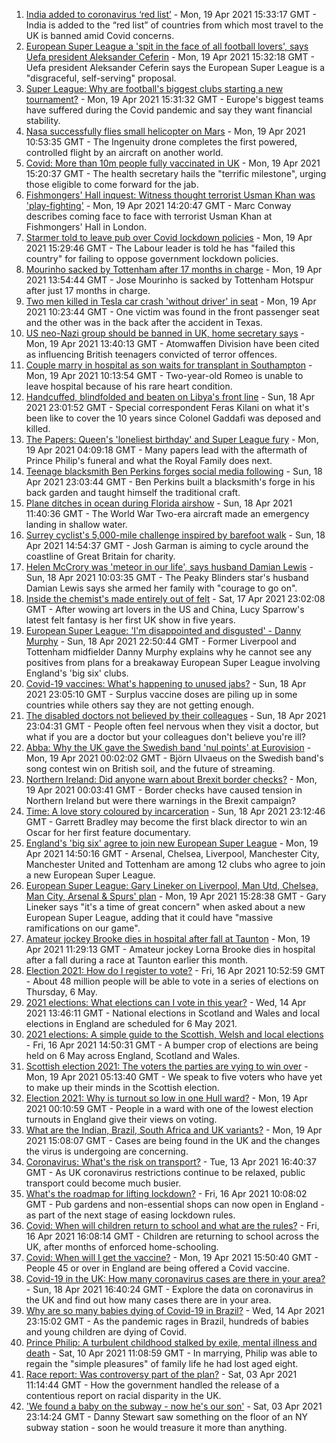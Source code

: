 1. [India added to coronavirus ‘red list’](https://www.bbc.co.uk/news/uk-56806103) - Mon, 19 Apr 2021 15:33:17 GMT - India is added to the “red list” of countries from which most travel to the UK is banned amid Covid concerns.
2. [European Super League a 'spit in the face of all football lovers', says Uefa president Aleksander Ceferin](https://www.bbc.co.uk/sport/football/56800351) - Mon, 19 Apr 2021 15:32:18 GMT - Uefa president Aleksander Ceferin says the European Super League is a "disgraceful, self-serving" proposal.
3. [Super League: Why are football's biggest clubs starting a new tournament?](https://www.bbc.co.uk/news/business-56768728) - Mon, 19 Apr 2021 15:31:32 GMT - Europe's biggest teams have suffered during the Covid pandemic and say they want financial stability.
4. [Nasa successfully flies small helicopter on Mars](https://www.bbc.co.uk/news/science-environment-56799755) - Mon, 19 Apr 2021 10:53:35 GMT - The Ingenuity drone completes the first powered, controlled flight by an aircraft on another world.
5. [Covid: More than 10m people fully vaccinated in UK](https://www.bbc.co.uk/news/uk-56794047) - Mon, 19 Apr 2021 15:20:37 GMT - The health secretary hails the "terrific milestone", urging those eligible to come forward for the jab.
6. [Fishmongers' Hall inquest: Witness thought terrorist Usman Khan was 'play-fighting'](https://www.bbc.co.uk/news/uk-england-london-56802888) - Mon, 19 Apr 2021 14:20:47 GMT - Marc Conway describes coming face to face with terrorist Usman Khan at Fishmongers' Hall in London.
7. [Starmer told to leave pub over Covid lockdown policies](https://www.bbc.co.uk/news/uk-politics-56802020) - Mon, 19 Apr 2021 15:29:46 GMT - The Labour leader is told he has "failed this country" for failing to oppose government lockdown policies.
8. [Mourinho sacked by Tottenham after 17 months in charge](https://www.bbc.co.uk/sport/football/56799400) - Mon, 19 Apr 2021 13:54:44 GMT - Jose Mourinho is sacked by Tottenham Hotspur after just 17 months in charge.
9. [Two men killed in Tesla car crash 'without driver' in seat](https://www.bbc.co.uk/news/technology-56799749) - Mon, 19 Apr 2021 10:23:44 GMT - One victim was found in the front passenger seat and the other was in the back after the accident in Texas.
10. [US neo-Nazi group should be banned in UK, home secretary says](https://www.bbc.co.uk/news/uk-56803647) - Mon, 19 Apr 2021 13:40:13 GMT - Atomwaffen Division have been cited as influencing British teenagers convicted of terror offences.
11. [Couple marry in hospital as son waits for transplant in Southampton](https://www.bbc.co.uk/news/uk-england-hampshire-56775006) - Mon, 19 Apr 2021 10:13:54 GMT - Two-year-old Romeo is unable to leave hospital because of his rare heart condition.
12. [Handcuffed, blindfolded and beaten on Libya's front line](https://www.bbc.co.uk/news/world-africa-56773817) - Sun, 18 Apr 2021 23:01:52 GMT - Special correspondent Feras Kilani on what it's been like to cover the 10 years since Colonel Gaddafi was deposed and killed.
13. [The Papers: Queen's 'loneliest birthday' and Super League fury](https://www.bbc.co.uk/news/blogs-the-papers-56796272) - Mon, 19 Apr 2021 04:09:18 GMT - Many papers lead with the aftermath of Prince Philip's funeral and what the Royal Family does next.
14. [Teenage blacksmith Ben Perkins forges social media following](https://www.bbc.co.uk/news/uk-england-56733672) - Sun, 18 Apr 2021 23:03:44 GMT - Ben Perkins built a blacksmith's forge in his back garden and taught himself the traditional craft.
15. [Plane ditches in ocean during Florida airshow](https://www.bbc.co.uk/news/world-us-canada-56792530) - Sun, 18 Apr 2021 11:40:36 GMT - The World War Two-era aircraft made an emergency landing in shallow water.
16. [Surrey cyclist's 5,000-mile challenge inspired by barefoot walk](https://www.bbc.co.uk/news/uk-england-surrey-56784396) - Sun, 18 Apr 2021 14:54:37 GMT - Josh Garman is aiming to cycle around the coastline of Great Britain for charity.
17. [Helen McCrory was 'meteor in our life', says husband Damian Lewis](https://www.bbc.co.uk/news/entertainment-arts-56792079) - Sun, 18 Apr 2021 10:03:35 GMT - The Peaky Blinders star's husband Damian Lewis says she armed her family with "courage to go on".
18. [Inside the chemist's made entirely out of felt](https://www.bbc.co.uk/news/entertainment-arts-56773534) - Sat, 17 Apr 2021 23:02:08 GMT - After wowing art lovers in the US and China, Lucy Sparrow's latest felt fantasy is her first UK show in five years.
19. [European Super League: 'I'm disappointed and disgusted' - Danny Murphy](https://www.bbc.co.uk/sport/football/56796391) - Sun, 18 Apr 2021 22:50:44 GMT - Former Liverpool and Tottenham midfielder Danny Murphy explains why he cannot see any positives from plans for a breakaway European Super League involving England's 'big six' clubs.
20. [Covid-19 vaccines: What's happening to unused jabs?](https://www.bbc.co.uk/news/world-56763490) - Sun, 18 Apr 2021 23:05:10 GMT - Surplus vaccine doses are piling up in some countries while others say they are not getting enough.
21. [The disabled doctors not believed by their colleagues](https://www.bbc.co.uk/news/disability-56244376) - Sun, 18 Apr 2021 23:04:31 GMT - People often feel nervous when they visit a doctor, but what if you are a doctor but your colleagues don't believe you're ill?
22. [Abba: Why the UK gave the Swedish band 'nul points' at Eurovision](https://www.bbc.co.uk/news/entertainment-arts-56743279) - Mon, 19 Apr 2021 00:02:02 GMT - Björn Ulvaeus on the Swedish band's song contest win on British soil, and the future of streaming.
23. [Northern Ireland: Did anyone warn about Brexit border checks?](https://www.bbc.co.uk/news/56763859) - Mon, 19 Apr 2021 00:03:41 GMT - Border checks have caused tension in Northern Ireland but were there warnings in the Brexit campaign?
24. [Time: A love story coloured by incarceration](https://www.bbc.co.uk/news/world-us-canada-56753968) - Sun, 18 Apr 2021 23:12:46 GMT - Garrett Bradley may become the first black director to win an Oscar for her first feature documentary.
25. [England's 'big six' agree to join new European Super League](https://www.bbc.co.uk/sport/football/56795811) - Mon, 19 Apr 2021 14:50:16 GMT - Arsenal, Chelsea, Liverpool, Manchester City, Manchester United and Tottenham are among 12 clubs who agree to join a new European Super League.
26. [European Super League: Gary Lineker on Liverpool, Man Utd, Chelsea, Man City, Arsenal & Spurs' plan](https://www.bbc.co.uk/sport/av/football/56807114) - Mon, 19 Apr 2021 15:28:38 GMT - Gary Lineker says "it's a time of great concern" when asked about a new European Super League, adding that it could have "massive ramifications on our game".
27. [Amateur jockey Brooke dies in hospital after fall at Taunton](https://www.bbc.co.uk/sport/horse-racing/56798062) - Mon, 19 Apr 2021 11:29:13 GMT - Amateur jockey Lorna Brooke dies in hospital after a fall during a race at Taunton earlier this month.
28. [Election 2021: How do I register to vote?](https://www.bbc.co.uk/news/uk-politics-56581106) - Fri, 16 Apr 2021 10:52:59 GMT - About 48 million people will be able to vote in a series of elections on Thursday, 6 May.
29. [2021 elections: What elections can I vote in this year?](https://www.bbc.co.uk/news/56129210) - Wed, 14 Apr 2021 13:46:11 GMT - National elections in Scotland and Wales and local elections in England are scheduled for 6 May 2021.
30. [2021 elections: A simple guide to the Scottish, Welsh and local elections](https://www.bbc.co.uk/news/uk-politics-56286643) - Fri, 16 Apr 2021 14:50:31 GMT - A bumper crop of elections are being held on 6 May across England, Scotland and Wales.
31. [Scottish election 2021: The voters the parties are vying to win over](https://www.bbc.co.uk/news/uk-scotland-56633340) - Mon, 19 Apr 2021 05:13:40 GMT - We speak to five voters who have yet to make up their minds in the Scottish election.
32. [Election 2021: Why is turnout so low in one Hull ward?](https://www.bbc.co.uk/news/uk-england-humber-56735787) - Mon, 19 Apr 2021 00:10:59 GMT - People in a ward with one of the lowest election turnouts in England give their views on voting.
33. [What are the Indian, Brazil, South Africa and UK variants?](https://www.bbc.co.uk/news/health-55659820) - Mon, 19 Apr 2021 15:08:07 GMT - Cases are being found in the UK and the changes the virus is undergoing are concerning.
34. [Coronavirus: What's the risk on transport?](https://www.bbc.co.uk/news/health-51736185) - Tue, 13 Apr 2021 16:40:37 GMT - As UK coronavirus restrictions continue to be relaxed, public transport could become much busier.
35. [What's the roadmap for lifting lockdown?](https://www.bbc.co.uk/news/explainers-52530518) - Fri, 16 Apr 2021 10:08:02 GMT - Pub gardens and non-essential shops can now open in England - as part of the next stage of easing lockdown rules.
36. [Covid: When will children return to school and what are the rules?](https://www.bbc.co.uk/news/education-51643556) - Fri, 16 Apr 2021 16:08:14 GMT - Children are returning to school across the UK, after months of enforced home-schooling.
37. [Covid: When will I get the vaccine?](https://www.bbc.co.uk/news/health-55045639) - Mon, 19 Apr 2021 15:50:40 GMT - People 45 or over in England are being offered a Covid vaccine.
38. [Covid-19 in the UK: How many coronavirus cases are there in your area?](https://www.bbc.co.uk/news/uk-51768274) - Sun, 18 Apr 2021 16:40:24 GMT - Explore the data on coronavirus in the UK and find out how many cases there are in your area.
39. [Why are so many babies dying of Covid-19 in Brazil?](https://www.bbc.co.uk/news/world-latin-america-56696907) - Wed, 14 Apr 2021 23:15:02 GMT - As the pandemic rages in Brazil, hundreds of babies and young children are dying of Covid.
40. [Prince Philip: A turbulent childhood stalked by exile, mental illness and death](https://www.bbc.co.uk/news/uk-56690270) - Sat, 10 Apr 2021 11:08:59 GMT - In marrying, Philip was able to regain the "simple pleasures" of family life he had lost aged eight.
41. [Race report: Was controversy part of the plan?](https://www.bbc.co.uk/news/uk-politics-56578839) - Sat, 03 Apr 2021 11:14:44 GMT - How the government handled the release of a contentious report on racial disparity in the UK.
42. ['We found a baby on the subway - now he's our son'](https://www.bbc.co.uk/news/stories-56409764) - Sat, 03 Apr 2021 23:14:24 GMT - Danny Stewart saw something on the floor of an NY subway station - soon he would treasure it more than anything.
